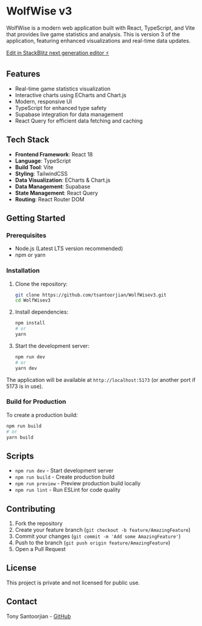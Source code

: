 # WolfWise v3

WolfWise is a modern web application built with React, TypeScript, and Vite that provides live game statistics and analysis. This is version 3 of the application, featuring enhanced visualizations and real-time data updates.

[Edit in StackBlitz next generation editor ⚡️](https://stackblitz.com/~/github.com/tsantoorjian/WolfWisev3)

## Features

- Real-time game statistics visualization
- Interactive charts using ECharts and Chart.js
- Modern, responsive UI
- TypeScript for enhanced type safety
- Supabase integration for data management
- React Query for efficient data fetching and caching

## Tech Stack

- **Frontend Framework**: React 18
- **Language**: TypeScript
- **Build Tool**: Vite
- **Styling**: TailwindCSS
- **Data Visualization**: ECharts & Chart.js
- **Data Management**: Supabase
- **State Management**: React Query
- **Routing**: React Router DOM

## Getting Started

### Prerequisites

- Node.js (Latest LTS version recommended)
- npm or yarn

### Installation

1. Clone the repository:
   ```bash
   git clone https://github.com/tsantoorjian/WolfWisev3.git
   cd WolfWisev3
   ```

2. Install dependencies:
   ```bash
   npm install
   # or
   yarn
   ```

3. Start the development server:
   ```bash
   npm run dev
   # or
   yarn dev
   ```

The application will be available at `http://localhost:5173` (or another port if 5173 is in use).

### Build for Production

To create a production build:

```bash
npm run build
# or
yarn build
```

## Scripts

- `npm run dev` - Start development server
- `npm run build` - Create production build
- `npm run preview` - Preview production build locally
- `npm run lint` - Run ESLint for code quality

## Contributing

1. Fork the repository
2. Create your feature branch (`git checkout -b feature/AmazingFeature`)
3. Commit your changes (`git commit -m 'Add some AmazingFeature'`)
4. Push to the branch (`git push origin feature/AmazingFeature`)
5. Open a Pull Request

## License

This project is private and not licensed for public use.

## Contact

Tony Santoorjian - [GitHub](https://github.com/tsantoorjian)